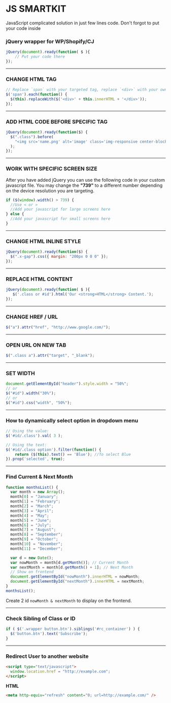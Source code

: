 # JS SMARTKIT
JavaScript complicated solution in just few lines code. Don't forgot to put your code inside

### jQuery wrapper for WP/Shopify/CJ
```javascript
jQuery(document).ready(function( $ ){
    // Put your code there
});
```

---

### CHANGE HTML TAG

```javascript
// Replace `span` with your targeted tag, replace `<div>` with your own tag.
$('span').each(function() {
  $(this).replaceWith($('<div>' + this.innerHTML + '</div>'));
});​
```

---

### ADD HTML CODE BEFORE SPECIFIC TAG

```javascript
jQuery(document).ready(function($) {
  $(".class").before(
    "<img src='name.png' alt='image' class='img-responsive center-block'>"
  );
});
```

---

### WORK WITH SPECIFIC SCREEN SIZE

After you have added jQuery you can use the following code in your custom javascript file. You may change the **"739"** to a different number depending on the device resolution you are targeting.

```javascript
if ($(window).width() > 739) {
  //Use < or >
  //Add your javascript for large screens here
} else {
  //Add your javascript for small screens here
}
```

---


### CHANGE HTML INLINE STYLE

```javascript
jQuery(document).ready(function($) {
  $(".x-gap").css({ margin: "200px 0 0 0" });
});
```

---


### REPLACE HTML CONTENT

```Javascript
jQuery(document).ready(function( $ ){
   $('.class or #id').html('Our <strong>HTML</strong> Content.');
});
```

---

### CHANGE HREF / URL

```javascript
$("a").attr("href", "http://www.google.com/");
```

---

### OPEN URL ON NEW TAB
```javascript
$(".class a").attr("target", "_blank");
```

---

### SET WIDTH

```javascript
document.getElementById("header").style.width = "50%";
// or
$("#id").width("30%");
// or
$("#id").css("width", "50%");
```


---

### How to dynamically select option in dropdown menu

```javascript
// Using the value:
$('#id/.class').val( 3 );

// Using the text:
$('#id/.class option').filter(function() { 
    return ($(this).text() == 'Blue'); //To select Blue
}).prop('selected', true);
```


---

### Find Current & Next Month

```javascript
function monthsList() {
  var month = new Array();
  month[0] = "January";
  month[1] = "February";
  month[2] = "March";
  month[3] = "April";
  month[4] = "May";
  month[5] = "June";
  month[6] = "July";
  month[7] = "August";
  month[8] = "September";
  month[9] = "October";
  month[10] = "November";
  month[11] = "December";

  var d = new Date();
  var nowMonth = month[d.getMonth()]; // Current Month
  var nextMonth = month[d.getMonth() + 1]; // Next Month
  // Show on frontend
  document.getElementById("nowMonth").innerHTML = nowMonth;
  document.getElementById("nextMonth").innerHTML = nextMonth;
}
monthsList();
```

Create 2 id `nowMonth & nextMonth` to display on the frontend.

---

### Check Sibling of Class or ID
```js
if ( $('.wrapper button.btn').siblings('#rc_container') ) {
  $('button.btn').text('Subscribe');
}
```

---

### Redirect User to another website

```html
<script type="text/javascript">
  window.location.href = "http://example.com";
</script>
```

<strong>HTML</strong>

```html
<meta http-equiv="refresh" content="0; url=http://example.com/" />
```
